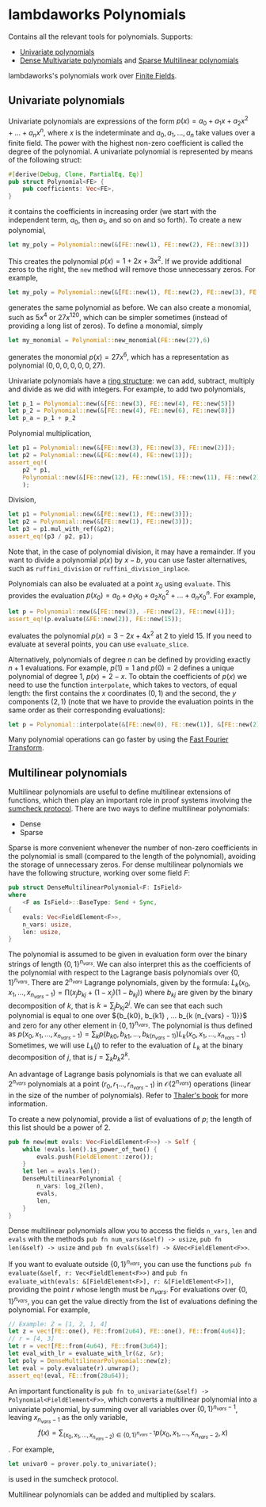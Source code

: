 # lambdaworks Polynomials

Contains all the relevant tools for polynomials. Supports:
- [Univariate polynomials](./mod.rs)
- [Dense Multivariate polynomials](../polynomial/dense_multilinear_poly.rs) and [Sparse Multilinear polynomials](../polynomial/sparse_multilinear_poly.rs)

lambdaworks's polynomials work over [Finite Fields](../field/README.md).

## Univariate polynomials

Univariate polynomials are expressions of the form $p(x) = a_0 + a_1 x + a_2 x^2 + ... + a_n x^n$, where $x$ is the indeterminate and $a_0, a_1 , ... , a_n$ take values over a finite field. The power with the highest non-zero coefficient is called the degree of the polynomial. A univariate polynomial is represented by means of the following struct:
```rust
#[derive(Debug, Clone, PartialEq, Eq)]
pub struct Polynomial<FE> {
    pub coefficients: Vec<FE>,
}
```
it contains the coefficients in increasing order (we start with the independent term, $a_0$, then $a_1$, and so on and so forth). To create a new polynomial,
```rust
let my_poly = Polynomial::new(&[FE::new(1), FE::new(2), FE::new(3)])
```
This creates the polynomial $p(x) = 1 + 2 x + 3 x^2$. If we provide additional zeros to the right, the `new` method will remove those unnecessary zeros. For example,
```rust
let my_poly = Polynomial::new(&[FE::new(1), FE::new(2), FE::new(3), FE::ZERO])
```
generates the same polynomial as before. We can also create a monomial, such as $5 x^4$ or $27 x^{120}$, which can be simpler sometimes (instead of providing a long list of zeros). To define a monomial, simply
```rust
let my_monomial = Polynomial::new_monomial(FE::new(27),6)
```
generates the monomial $p(x) = 27 x^6$, which has a representation as polynomial $(0,0,0,0,0,0,27)$.

Univariate polynomials have a [ring structure](https://en.wikipedia.org/wiki/Ring_(mathematics)): we can add, subtract, multiply and divide as we did with integers. For example, to add two polynomials,
```rust
let p_1 = Polynomial::new(&[FE::new(3), FE::new(4), FE::new(5)])
let p_2 = Polynomial::new(&[FE::new(4), FE::new(6), FE::new(8)])
let p_a = p_1 + p_2
```
Polynomial multiplication,
```rust
let p1 = Polynomial::new(&[FE::new(3), FE::new(3), FE::new(2)]);
let p2 = Polynomial::new(&[FE::new(4), FE::new(1)]);
assert_eq!(
    p2 * p1,
    Polynomial::new(&[FE::new(12), FE::new(15), FE::new(11), FE::new(2)])
    );
```
Division,
```rust
let p1 = Polynomial::new(&[FE::new(1), FE::new(3)]);
let p2 = Polynomial::new(&[FE::new(1), FE::new(3)]);
let p3 = p1.mul_with_ref(&p2);
assert_eq!(p3 / p2, p1);
```
Note that, in the case of polynomial division, it may have a remainder. If you want to divide a polynomial $p(x)$ by $x - b$, you can use faster alternatives, such as `ruffini_division` or `ruffini_division_inplace`.

Polynomials can also be evaluated at a point $x_0$ using `evaluate`. This provides the evaluation $p( x_0 ) = a_0 + a_1 x_0 + a_2 x_0^2 + ... + a_n x_0^n$. For example,
```rust
let p = Polynomial::new(&[FE::new(3), -FE::new(2), FE::new(4)]);
assert_eq!(p.evaluate(&FE::new(2)), FE::new(15));
```
evaluates the polynomial $p(x) = 3 - 2 x + 4 x^2$ at $2$ to yield $15$. If you need to evaluate at several points, you can use `evaluate_slice`.

Alternatively, polynomials of degree $n$ can be defined by providing exactly $n + 1$ evaluations. For example, $p(1) = 1$ and $p(0) = 2$ defines a unique polynomial of degree $1$, $p(x) = 2 - x$. To obtain the coefficients of $p(x)$ we need to use the function `interpolate`, which takes to vectors, of equal length: the first contains the $x$ coordinates $(0,1)$ and the second, the $y$ components $(2,1)$ (note that we have to provide the evaluation points in the same order as their corresponding evaluations):
```rust
let p = Polynomial::interpolate(&[FE::new(0), FE::new(1)], &[FE::new(2), FE::new(1)]).unwrap();
```

Many polynomial operations can go faster by using the [Fast Fourier Transform](../fft/polynomial.rs).

## Multilinear polynomials

Multilinear polynomials are useful to define multilinear extensions of functions, which then play an important role in proof systems involving the [sumcheck protocol](../../../provers/sumcheck/README.md). There are two ways to define multilinear polynomials:
- Dense
- Sparse

Sparse is more convenient whenever the number of non-zero coefficients in the polynomial is small (compared to the length of the polynomial), avoiding the storage of unnecessary zeros. For dense multilinear polynomials we have the following structure, working over some field $F$:
```rust
pub struct DenseMultilinearPolynomial<F: IsField>
where
    <F as IsField>::BaseType: Send + Sync,
{
    evals: Vec<FieldElement<F>>,
    n_vars: usize,
    len: usize,
}
```
The polynomial is assumed to be given in evaluation form over the binary strings of length $\{0 , 1 \}^{n_{vars}}$. We can also interpret this as the coefficients of the polynomial with respect to the Lagrange basis polynomials over $\{0 , 1 \}^{n_{vars}}$. There are $2^{n_{vars}}$ Lagrange polynomials, given by the formula:
$L_k (x_0 , x_1 , ... , x_{n_{vars} - 1}) = \prod (x_j b_{kj} + (1 - x_j ) (1 - b_{kj} ))$
where $b_{kj}$ are given by the binary decomposition of $k$, that is $k = \sum_j b_{kj} 2^j$. We can see that each such polynomial is equal to one over $\{b_{k0}, b_{k1} , ... b_{k (n_{vars} - 1)}}$ and zero for any other element in $\{0 , 1 \}^{n_{vars}}$. The polynomial is thus defined as
$p (x_0 , x_1, ... , x_{n_{vars} - 1} ) = \sum_k p(b_{k0}, b_{k1} , ... , b_{k (n_{vars} - 1)}) L_k (x_0 , x_1, ... , x_{n_{vars} - 1} )$
Sometimes, we will use $L_k (j)$ to refer to the evaluation of $L_k$ at the binary decomposition of $j$, that is $j = \sum_k b_{k}2^k$.

An advantage of Lagrange basis polynomials is that we can evaluate all $2^{n_{vars}}$ polynomials at a point $(r_0 , r_1 ... , r_{n_{vars} - 1})$ in $\mathcal{O}(2^{n_{vars}})$ operations (linear in the size of the number of polynomials). Refer to [Thaler's book](https://people.cs.georgetown.edu/jthaler/ProofsArgsAndZK.pdf) for more information.

To create a new polynomial, provide a list of evaluations of $p$; the length of this list should be a power of 2.
```rust
pub fn new(mut evals: Vec<FieldElement<F>>) -> Self {
    while !evals.len().is_power_of_two() {
        evals.push(FieldElement::zero());
    }
    let len = evals.len();
    DenseMultilinearPolynomial {
        n_vars: log_2(len),
        evals,
        len,
    }
}
```

Dense multilinear polynomials allow you to access the fields `n_vars`, `len` and `evals` with the methods `pub fn num_vars(&self) -> usize`, `pub fn len(&self) -> usize` and `pub fn evals(&self) -> &Vec<FieldElement<F>>`.

If you want to evaluate outside $\{0 , 1 \}^{n_{vars}}$, you can use the functions `pub fn evaluate(&self, r: Vec<FieldElement<F>>)` and `pub fn evaluate_with(evals: &[FieldElement<F>], r: &[FieldElement<F>])`, providing the point $r$ whose length must be $n_{vars}$. For evaluations over $\{0 , 1 \}^{n_{vars}}$, you can get the value directly from the list of evaluations defining the polynomial. For example, 
```rust
// Example: Z = [1, 2, 1, 4]
let z = vec![FE::one(), FE::from(2u64), FE::one(), FE::from(4u64)];
// r = [4, 3]
let r = vec![FE::from(4u64), FE::from(3u64)];
let eval_with_lr = evaluate_with_lr(&z, &r);
let poly = DenseMultilinearPolynomial::new(z);
let eval = poly.evaluate(r).unwrap();
assert_eq!(eval, FE::from(28u64));
```

An important functionality is `pub fn to_univariate(&self) -> Polynomial<FieldElement<F>>`, which converts a multilinear polynomial into a univariate polynomial, by summing over all variables over $\{0 , 1 \}^{n_{vars} - 1}$, leaving $x_{n_{vars} - 1}$ as the only variable, 
$$f(x) = \sum_{(x_0 , x_1, ... , x_{n_{vars} - 2} ) \in \{0 , 1 \}^{n_{vars} - 1}} p(x_0 , x_1, ... , x_{n_{vars} - 2} , x)$$. For example,
```rust
let univar0 = prover.poly.to_univariate();
```
is used in the sumcheck protocol.

Multilinear polynomials can be added and multiplied by scalars.